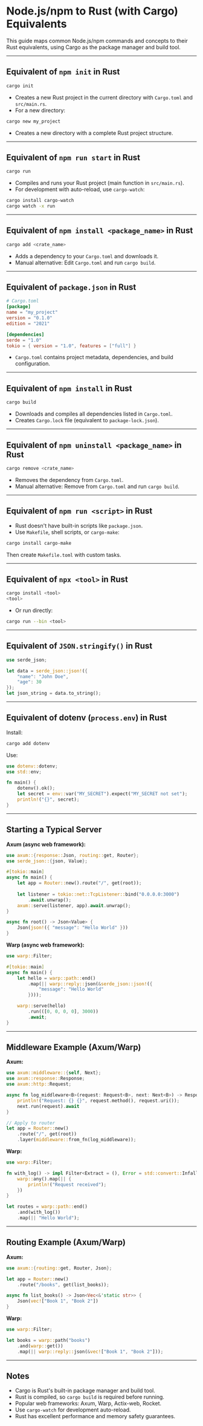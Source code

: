 # Node.js/npm to Rust (with Cargo) Equivalents

This guide maps common Node.js/npm commands and concepts to their Rust equivalents, using Cargo as the package manager and build tool.

---

## Equivalent of `npm init` in Rust

```sh
cargo init
```
- Creates a new Rust project in the current directory with `Cargo.toml` and `src/main.rs`.
- For a new directory:

```sh
cargo new my_project
```
- Creates a new directory with a complete Rust project structure.

---

## Equivalent of `npm run start` in Rust

```sh
cargo run
```
- Compiles and runs your Rust project (main function in `src/main.rs`).
- For development with auto-reload, use `cargo-watch`:

```sh
cargo install cargo-watch
cargo watch -x run
```

---

## Equivalent of `npm install <package_name>` in Rust

```sh
cargo add <crate_name>
```
- Adds a dependency to your `Cargo.toml` and downloads it.
- Manual alternative: Edit `Cargo.toml` and run `cargo build`.

---

## Equivalent of `package.json` in Rust

```toml
# Cargo.toml
[package]
name = "my_project"
version = "0.1.0"
edition = "2021"

[dependencies]
serde = "1.0"
tokio = { version = "1.0", features = ["full"] }
```
- `Cargo.toml` contains project metadata, dependencies, and build configuration.

---

## Equivalent of `npm install` in Rust

```sh
cargo build
```
- Downloads and compiles all dependencies listed in `Cargo.toml`.
- Creates `Cargo.lock` file (equivalent to `package-lock.json`).

---

## Equivalent of `npm uninstall <package_name>` in Rust

```sh
cargo remove <crate_name>
```
- Removes the dependency from `Cargo.toml`.
- Manual alternative: Remove from `Cargo.toml` and run `cargo build`.

---

## Equivalent of `npm run <script>` in Rust

- Rust doesn't have built-in scripts like `package.json`.
- Use `Makefile`, shell scripts, or `cargo-make`:

```sh
cargo install cargo-make
```
Then create `Makefile.toml` with custom tasks.

---

## Equivalent of `npx <tool>` in Rust

```sh
cargo install <tool>
<tool>
```
- Or run directly:

```sh
cargo run --bin <tool>
```

---

## Equivalent of `JSON.stringify()` in Rust

```rust
use serde_json;

let data = serde_json::json!({
    "name": "John Doe",
    "age": 30
});
let json_string = data.to_string();
```

---

## Equivalent of dotenv (`process.env`) in Rust

Install:
```sh
cargo add dotenv
```
Use:
```rust
use dotenv::dotenv;
use std::env;

fn main() {
    dotenv().ok();
    let secret = env::var("MY_SECRET").expect("MY_SECRET not set");
    println!("{}", secret);
}
```

---

## Starting a Typical Server

**Axum (async web framework):**
```rust
use axum::{response::Json, routing::get, Router};
use serde_json::{json, Value};

#[tokio::main]
async fn main() {
    let app = Router::new().route("/", get(root));
    
    let listener = tokio::net::TcpListener::bind("0.0.0.0:3000")
        .await.unwrap();
    axum::serve(listener, app).await.unwrap();
}

async fn root() -> Json<Value> {
    Json(json!({ "message": "Hello World" }))
}
```

**Warp (async web framework):**
```rust
use warp::Filter;

#[tokio::main]
async fn main() {
    let hello = warp::path::end()
        .map(|| warp::reply::json(&serde_json::json!({
            "message": "Hello World"
        })));

    warp::serve(hello)
        .run(([0, 0, 0, 0], 3000))
        .await;
}
```

---

## Middleware Example (Axum/Warp)

**Axum:**
```rust
use axum::middleware::{self, Next};
use axum::response::Response;
use axum::http::Request;

async fn log_middleware<B>(request: Request<B>, next: Next<B>) -> Response {
    println!("Request: {} {}", request.method(), request.uri());
    next.run(request).await
}

// Apply to router
let app = Router::new()
    .route("/", get(root))
    .layer(middleware::from_fn(log_middleware));
```

**Warp:**
```rust
use warp::Filter;

fn with_log() -> impl Filter<Extract = (), Error = std::convert::Infallible> + Clone {
    warp::any().map(|| {
        println!("Request received");
    })
}

let routes = warp::path::end()
    .and(with_log())
    .map(|| "Hello World");
```

---

## Routing Example (Axum/Warp)

**Axum:**
```rust
use axum::{routing::get, Router, Json};

let app = Router::new()
    .route("/books", get(list_books));

async fn list_books() -> Json<Vec<&'static str>> {
    Json(vec!["Book 1", "Book 2"])
}
```

**Warp:**
```rust
use warp::Filter;

let books = warp::path("books")
    .and(warp::get())
    .map(|| warp::reply::json(&vec!["Book 1", "Book 2"]));
```

---

## Notes
- Cargo is Rust's built-in package manager and build tool.
- Rust is compiled, so `cargo build` is required before running.
- Popular web frameworks: Axum, Warp, Actix-web, Rocket.
- Use `cargo-watch` for development auto-reload.
- Rust has excellent performance and memory safety guarantees.
